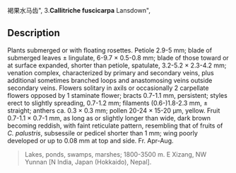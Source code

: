 褐果水马齿",
3.**Callitriche fuscicarpa** Lansdown",

## Description
Plants submerged or with floating rosettes. Petiole 2.9-5 mm; blade of submerged leaves ± lingulate, 6-9.7 × 0.5-0.8 mm; blade of those toward or at surface expanded, shorter than petiole, spatulate, 3.2-5.2 × 2.3-4.2 mm; venation complex, characterized by primary and secondary veins, plus additional sometimes branched loops and anastomosing veins outside secondary veins. Flowers solitary in axils or occasionally 2 carpellate flowers opposed by 1 staminate flower; bracts 0.7-1.1 mm, persistent; styles erect to slightly spreading, 0.7-1.2 mm; filaments (0.6-)1.8-2.3 mm, ± straight; anthers ca. 0.3 × 0.3 mm; pollen 20-24 × 15-20 µm, yellow. Fruit 0.7-1.1 × 0.7-1 mm, as long as or slightly longer than wide, dark brown becoming reddish, with faint reticulate pattern, resembling that of fruits of *C. palustris*, subsessile or pedicel shorter than 1 mm; wing poorly developed or up to 0.08 mm at top and side. Fr. Apr-Aug.

> Lakes, ponds, swamps, marshes; 1800-3500 m. E Xizang, NW Yunnan [N India, Japan (Hokkaido), Nepal].
